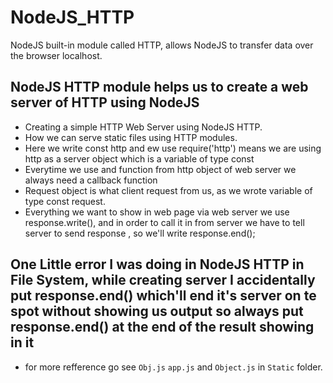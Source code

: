 # NodeJS_HTTP

NodeJS built-in module called HTTP, allows NodeJS to transfer data over the browser localhost.

## NodeJS HTTP module helps us to create a web server of HTTP using NodeJS

- Creating a simple HTTP Web Server using NodeJS HTTP.
- How we can serve static files using HTTP modules.
- Here we write const http and ew use require('http') means we are using http as a server object which is a variable of type const
- Everytime we use and function from http object of web server we always need a callback function
- Request object is what client request from us, as we wrote variable of type const request.
- Everything we want to show in web page via web server we use response.write(), and in order to call it in from server we have to tell server to send response , so we'll write response.end();

## One Little error I was doing in NodeJS HTTP in File System, while creating server I accidentally put response.end() which'll end it's server on te spot without showing us output so always put response.end() at the end of the result showing in it

- for more refference go see `Obj.js` `app.js` and `Object.js` in `Static` folder.
